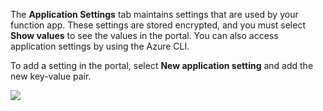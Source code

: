 The **Application Settings** tab maintains settings that are used by your function app. These settings are stored encrypted, and you must select **Show values** to see the values in the portal. You can also access application settings by using the Azure CLI.

To add a setting in the portal, select **New application setting** and add the new key-value pair.

![](https://github.com/fenago/katacoda-scenarios/raw/master/azure-functions/azure-functions-manage/steps/3/settings.JPG)